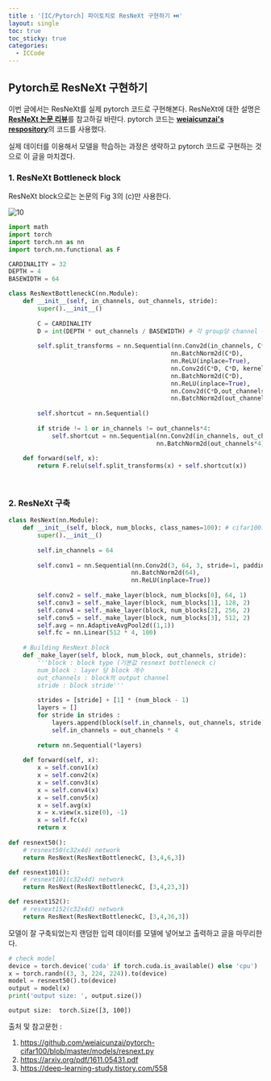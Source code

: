 ```yaml
---
title : '[IC/Pytorch] 파이토치로 ResNeXt 구현하기 ⏭️' 
layout: single
toc: true
toc_sticky: true
categories:
  - ICCode
---
```


## Pytorch로 ResNeXt 구현하기

이번 글에서는 ResNeXt를 실제 pytorch 코드로 구현해본다. ResNeXt에 대한 설명은 [**<U>ResNeXt 논문 리뷰</U>**](https://hamin-chang.github.io/cv-imageclassification/ResNeXt/)를 참고하길 바란다. pytorch 코드는 [**<U>weiaicunzai's respository</U>**](https://github.com/weiaicunzai/pytorch-cifar100/blob/master/models/resnext.py)의 코드를 사용했다.

실제 데이터를 이용해서 모델을 학습하는 과정은 생략하고 pytorch 코드로 구현하는 것으로 이 글을 마치겠다.

### 1. ResNeXt Bottleneck block

ResNeXt block으로는 논문의 Fig 3의 (c)만 사용한다.

![10](https://github.com/Hamin-Chang/Hamin-Chang.github.io/assets/77332628/9cb9dcbc-09ba-49e8-9d3f-dfd92cb76d14)


```python
import math
import torch
import torch.nn as nn
import torch.nn.functional as F

CARDINALITY = 32
DEPTH = 4
BASEWIDTH = 64

class ResNextBottleneckC(nn.Module):
    def __init__(self, in_channels, out_channels, stride):
        super().__init__()
        
        C = CARDINALITY
        D = int(DEPTH * out_channels / BASEWIDTH) # 각 group당 channel 수
        
        self.split_transforms = nn.Sequential(nn.Conv2d(in_channels, C*D, kernel_size=1, groups=C, bias=False),
                                             nn.BatchNorm2d(C*D),
                                             nn.ReLU(inplace=True),
                                             nn.Conv2d(C*D, C*D, kernel_size=3, stride=stride, groups=C, padding=1, bias=False),
                                             nn.BatchNorm2d(C*D),
                                             nn.ReLU(inplace=True),
                                             nn.Conv2d(C*D,out_channels*4, kernel_size=1, bias=False),
                                             nn.BatchNorm2d(out_channels*4))
        
        self.shortcut = nn.Sequential()
        
        if stride != 1 or in_channels != out_channels*4:
            self.shortcut = nn.Sequential(nn.Conv2d(in_channels, out_channels*4, stride=stride, kernel_size=1, bias=False),
                                         nn.BatchNorm2d(out_channels*4))
        
    def forward(self, x):
        return F.relu(self.split_transforms(x) + self.shortcut(x))
    
        
```

### 2. ResNeXt 구축


```python
class ResNext(nn.Module):
    def __init__(self, block, num_blocks, class_names=100): # cifar100으로 train하는 코드이기 때문에 class 개수 100
        super().__init__()
        
        self.in_channels = 64
        
        self.conv1 = nn.Sequential(nn.Conv2d(3, 64, 3, stride=1, padding=1, bias=False),
                                  nn.BatchNorm2d(64),
                                  nn.ReLU(inplace=True))
        
        self.conv2 = self._make_layer(block, num_blocks[0], 64, 1)
        self.conv3 = self._make_layer(block, num_blocks[1], 128, 2)
        self.conv4 = self._make_layer(block, num_blocks[2], 256, 2)
        self.conv5 = self._make_layer(block, num_blocks[3], 512, 2)
        self.avg = nn.AdaptiveAvgPool2d((1,1))
        self.fc = nn.Linear(512 * 4, 100)
    
    # Building ResNext block
    def _make_layer(self, block, num_block, out_channels, stride):
        '''block : block type (기본값 resnext bottleneck c)
        num_block : layer 당 block 개수
        out_channels : block의 output channel
        stride : block stride'''
        
        strides = [stride] + [1] * (num_block - 1)
        layers = []
        for stride in strides :
            layers.append(block(self.in_channels, out_channels, stride))
            self.in_channels = out_channels * 4
        
        return nn.Sequential(*layers)
    
    def forward(self, x):
        x = self.conv1(x)
        x = self.conv2(x)
        x = self.conv3(x)
        x = self.conv4(x)
        x = self.conv5(x)
        x = self.avg(x)
        x = x.view(x.size(0), -1)
        x = self.fc(x)
        return x
    
def resnext50():
    # resnext50(c32x4d) network
    return ResNext(ResNextBottleneckC, [3,4,6,3])

def resnext101():
    # resnext101(c32x4d) network
    return ResNext(ResNextBottleneckC, [3,4,23,3])

def resnext152():
    # resnext152(c32x4d) network
    return ResNext(ResNextBottleneckC, [3,4,36,3])
```

모델이 잘 구축되었는지 랜덤한 입력 데이터를 모델에 넣어보고 출력하고 글을 마무리한다.


```python
# check model
device = torch.device('cuda' if torch.cuda.is_available() else 'cpu')
x = torch.randn((3, 3, 224, 224)).to(device)
model = resnext50().to(device)
output = model(x)
print('output size: ', output.size())
```

    output size:  torch.Size([3, 100])


출처 및 참고문헌 :

1. https://github.com/weiaicunzai/pytorch-cifar100/blob/master/models/resnext.py
2. https://arxiv.org/pdf/1611.05431.pdf
3. https://deep-learning-study.tistory.com/558
